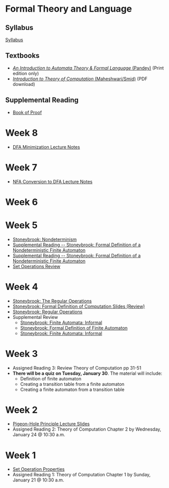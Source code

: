 # Formal Theory and Language

## Syllabus
[Syllabus](Syllabus.md)

## Textbooks

* [*An Introduction to Automata Theory & Formal Language* (Pandey)](https://www.amazon.com/Introduction-Automata-Theory-Formal/dp/8188458473/) (Print edition only)
* [*Introduction to Theory of Computation* (Maheshwari/Smid)](http://cglab.ca/~michiel/TheoryOfComputation/TheoryOfComputation.pdf) (PDF download)

## Supplemental Reading

* [Book of Proof](https://www.people.vcu.edu/~rhammack/BookOfProof/BookOfProof.pdf)

# Week 8

* [DFA Minimization Lecture Notes](dfaminimization)

# Week 7

* [NFA Conversion to DFA Lecture Notes](NFAtoDFAConversion)

# Week 6

# Week 5

* [Stoneybrook: Nondeterminism](https://www3.cs.stonybrook.edu/~cse350/slides/automata5.pdf)
* [Supplemental Reading -- Stoneybrook: Formal Definition of a Nondeterministic Finite Automaton](https://www3.cs.stonybrook.edu/~cse350/slides/automata6.pdf)
* [Supplemental Reading -- Stoneybrook: Formal Definition of a Nondeterministic Finite Automaton](https://www3.cs.stonybrook.edu/~cse350/slides/automata7.pdf)
* [Set Operations Review](https://www.slideshare.net/bilalamjad1/set-operations?from_action=save)


# Week 4
* [Stoneybrook: The Regular Operations](https://www3.cs.stonybrook.edu/~cse350/slides/automata4.pdf)
* [Stoneybrook: Formal Definition of Computation Slides (Review)](https://www3.cs.stonybrook.edu/~cse350/slides/automata3.pdf)
* [Stoneybrook: Regular Operations](https://www3.cs.stonybrook.edu/~cse350/slides/automata4.pdf)
* Supplemental Review
  - [Stoneybrook: Finite Automata: Informal](https://www3.cs.stonybrook.edu/~cse350/slides/automata1.pdf)
  - [Stoneybrook: Formal Definition of Finite Automaton](https://www3.cs.stonybrook.edu/~cse350/slides/automata2.pdf)
  - [Stoneybrook: Finite Automata: Informal](https://www3.cs.stonybrook.edu/~cse350/slides/automata1.pdf)

# Week 3

* Assigned Reading 3: Review Theory of Computation pp 31-51
* **There will be a quiz on Tuesday, January 30**.  The material will include:
  - Definition of finite automaton
  - Creating a transition table from a finite automaton
  - Creating a finite automaton from a transition table


# Week 2
* [Pigeon-Hole Principle Lecture Slides](http://www-bcf.usc.edu/~pengshi/math149/talk_pigeonhole.pdf)
* Assigned Reading 2: Theory of Computation Chapter 2 by Wednesday, January 24 @ 10:30 a.m.

# Week 1
* [Set Operation Properties](http://www.cs.odu.edu/~toida/nerzic/level-a/set/set_op_prop.html)
* Assigned Reading 1: Theory of Computation Chapter 1 by Sunday, January 21 @ 10:30 a.m.
